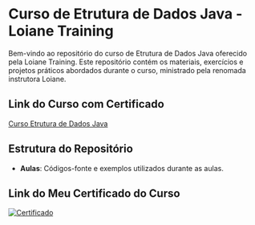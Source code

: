 # Curso de Etrutura de Dados Java - Loiane Training

Bem-vindo ao repositório do curso de Etrutura de Dados Java oferecido pela Loiane Training. Este repositório contém os materiais, exercícios e projetos práticos abordados durante o curso, ministrado pela renomada instrutora Loiane.

## Link do Curso com Certificado

[Curso Etrutura de Dados Java](https://loiane.training/curso/estrutura-de-dados)
   
## Estrutura do Repositório

- **Aulas**: Códigos-fonte e exemplos utilizados durante as aulas.

## Link do Meu Certificado do Curso

[![Certificado](https://img.shields.io/badge/Certificado-Verde)](https://loiane.training/certificado/4DrRPuLgdVYfGCL2WwmI)
